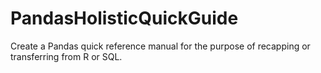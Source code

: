 # PandasHolisticQuickGuide
Create a Pandas quick reference manual for the purpose of recapping or transferring from R or SQL.
